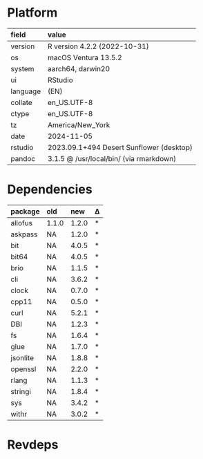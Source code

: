 # Platform

|field    |value                                    |
|:--------|:----------------------------------------|
|version  |R version 4.2.2 (2022-10-31)             |
|os       |macOS Ventura 13.5.2                     |
|system   |aarch64, darwin20                        |
|ui       |RStudio                                  |
|language |(EN)                                     |
|collate  |en_US.UTF-8                              |
|ctype    |en_US.UTF-8                              |
|tz       |America/New_York                         |
|date     |2024-11-05                               |
|rstudio  |2023.09.1+494 Desert Sunflower (desktop) |
|pandoc   |3.1.5 @ /usr/local/bin/ (via rmarkdown)  |

# Dependencies

|package  |old   |new   |Δ  |
|:--------|:-----|:-----|:--|
|allofus  |1.1.0 |1.2.0 |*  |
|askpass  |NA    |1.2.0 |*  |
|bit      |NA    |4.0.5 |*  |
|bit64    |NA    |4.0.5 |*  |
|brio     |NA    |1.1.5 |*  |
|cli      |NA    |3.6.2 |*  |
|clock    |NA    |0.7.0 |*  |
|cpp11    |NA    |0.5.0 |*  |
|curl     |NA    |5.2.1 |*  |
|DBI      |NA    |1.2.3 |*  |
|fs       |NA    |1.6.4 |*  |
|glue     |NA    |1.7.0 |*  |
|jsonlite |NA    |1.8.8 |*  |
|openssl  |NA    |2.2.0 |*  |
|rlang    |NA    |1.1.3 |*  |
|stringi  |NA    |1.8.4 |*  |
|sys      |NA    |3.4.2 |*  |
|withr    |NA    |3.0.2 |*  |

# Revdeps

